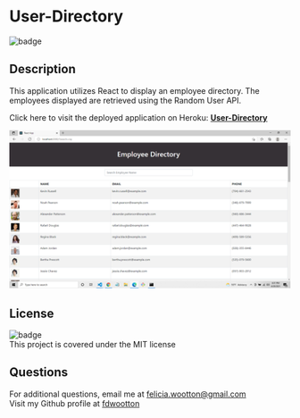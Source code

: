 # User-Directory
  ![badge](https://img.shields.io/badge/license-MIT-brightgreen)<br />
  ## **Description**
  This application utilizes React to display an employee directory.  The employees displayed are retrieved using the Random User API.

  Click here to visit the deployed application on Heroku: [**User-Directory**](https://frozen-wave-08455.herokuapp.com/)

  ![User-Directory](./public/directory-screenshot.png)

  ## **License**
  ![badge](https://img.shields.io/badge/license-MIT-brightgreen)<br/>
  This project is covered under the MIT license

  ## **Questions**
  For additional questions, email me at [felicia.wootton@gmail.com](felicia.wootton@gmail.com)<br/>
  Visit my Github profile at [fdwootton](https://github.com/fdwootton)